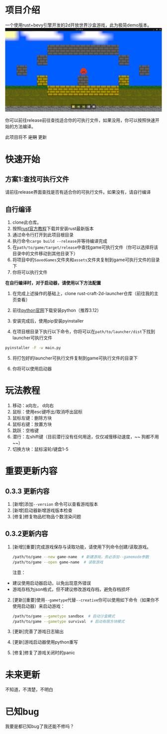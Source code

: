 # 项目介绍

一个使用rust+bevy引擎开发的2d开放世界沙盒游戏，此为极简demo版本。
![alt text](./assets/docs/intro-pic.png)

你可以前往release前往查找适合你的可执行文件，如果没用，你可以按照快速开始的方法编译。

此项目将不 ~~定期~~ 更新

# 快速开始

## 方案1:查找可执行文件

请前往release界面查找是否有适合你的可执行文件。如果没有，请自行编译

## 自行编译

1. clone此仓库。
2. 按照[rust官方教程](https://www.rust-lang.org/zh-CN/learn/get-started)下载并安装rust最新版本
3. 通过命令行打开到此项目根目录
4. 执行命令`cargo build --release`并等待编译完成
5. 在`path/to/game/target/release`中查找game可执行文件（你可以选择将该目录中的文件移动到其他目录下）
6. 将项目中的`SavedGames`文件夹和`assets`文件夹复制到game可执行文件的目录下
7. 你将可以执行文件

**在自行编译时，对于启动器，请使用以下方法配置**

1. 在完成上述操作的基础上，clone rust-craft-2d-launcher仓库（前往我的主页查看）

2. 前往[python官网](python.org)下载安装python（推荐3.12）

3. 安装完成后，使用pip安装pyinstaller

4. 在项目根目录下执行以下命令，你将可以在`path/to/launcher/dist`下找到launcher可执行文件

```bash
pyinstaller -F -w main.py
```

5. 将打包好的launcher可执行文件复制到game可执行文件的目录下

6. 你将可以使用启动器

# 玩法教程

1. 移动：a向左， d向右
2. 鼠标：使用esc键呼出/取消呼出鼠标
3. 鼠标左键：删除方块
4. 鼠标右键：放置方块
5. 跳跃：空格键
6. 潜行：左shift键（目前潜行没有任何用途，仅仅减慢移动速度，~~ 狗都不用 ~~）
7. 切换方块：鼠标滚轮/键盘1-5

# 重要更新内容

## 0.3.3 更新内容
1. [新增]添加`--version` 命令可以查看游戏版本
2. [新增]启动器新增游戏版本检查
3. [修复]修复物品栏物品个数渲染问题

## 0.3.2更新内容

1. [新增][重要]完成游戏保存与读取功能，请使用下列命令创建/读取游戏。

   ```bash
   /path/to/game --new game-name  # 新建游戏，务必添加--gamemode参数
   /path/to/game --open game-name  # 读取游戏
   ```

   注意：
- 建议使用启动器启动，以免出现意外错误
- 游戏存档为json格式，但不建议修改游戏存档，避免存档损坏
2. [更新][重要]使用`--gametype`代替`--creative`你可以使用如下命令（如果你不使用启动器）来启动游戏：

   ```bash
   /path/to/game --gametype sandbox  # 启动沙盒模式
   /path/to/game --gametype survival  # 启动有限方块模式
   ```
3. [更新]完善了游戏日志输出
4. [更新]游戏启动器使用python重写
5. [修复]修复了游戏关闭时的panic

# 未来更新

不知道，不清楚，不明白

# 已知bug

我要是都已知bug了我还能不修吗？
